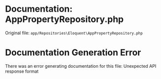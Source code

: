 # Documentation: AppPropertyRepository.php

Original file: `app/Repositories\Eloquent\AppPropertyRepository.php`

# Documentation Generation Error

There was an error generating documentation for this file: Unexpected API response format